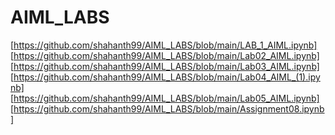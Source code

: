 # AIML_LABS
[https://github.com/shahanth99/AIML_LABS/blob/main/LAB_1_AIML.ipynb]
[https://github.com/shahanth99/AIML_LABS/blob/main/Lab02_AIML.ipynb]
[https://github.com/shahanth99/AIML_LABS/blob/main/Lab03_AIML.ipynb]
[https://github.com/shahanth99/AIML_LABS/blob/main/Lab04_AIML_(1).ipynb]
[https://github.com/shahanth99/AIML_LABS/blob/main/Lab05_AIML.ipynb]
[https://github.com/shahanth99/AIML_LABS/blob/main/Assignment08.ipynb]
